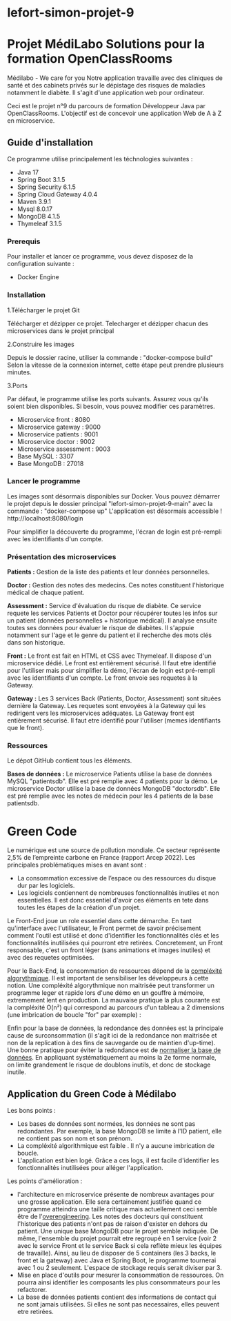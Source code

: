 # lefort-simon-projet-9
# Projet MédiLabo Solutions pour la formation OpenClassRooms
Médilabo - We care for you
Notre application travaille avec des cliniques de santé et des cabinets privés sur le dépistage des risques de maladies notamment le diabète.
Il s'agit d'une application web pour ordinateur.

Ceci est le projet n°9 du parcours de formation Développeur Java par OpenClassRooms. L'objectif est de concevoir une application Web de A à Z en microservice.

## Guide d'installation

Ce programme utilise principalement les téchnologies suivantes :
- Java 17
- Spring Boot 3.1.5
- Spring Security 6.1.5
- Spring Cloud Gateway 4.0.4
- Maven 3.9.1
- Mysql 8.0.17
- MongoDB 4.1.5
- Thymeleaf 3.1.5

### Prerequis

Pour installer et lancer ce programme, vous devez disposez de la configuration suivante :
- Docker Engine

### Installation

1.Télécharger le projet Git

Télécharger et dézipper ce projet.
Telecharger et dézipper chacun des microservices dans le projet principal


2.Construire les images

Depuis le dossier racine, utiliser la commande : "docker-compose build" 
Selon la vitesse de la connexion internet, cette étape peut prendre plusieurs minutes.

3.Ports

Par défaut, le programme utilise les ports suivants. Assurez vous qu'ils soient bien disponibles. Si besoin, vous pouvez modifier ces paramètres.
- Microservice front : 8080
- Microservice gateway : 9000
- Microservice patients : 9001
- Microservice doctor : 9002
- Microservice assessment : 9003
- Base MySQL : 3307
- Base MongoDB : 27018



### Lancer le programme

Les images sont désormais disponibles sur Docker. Vous pouvez démarrer le projet depuis le dossier principal "lefort-simon-projet-9-main" avec la commande : "docker-compose up"
L'application est désormais accessible ! http://localhost:8080/login

Pour simplifier la découverte du programme, l'écran de login est pré-rempli avec les identifiants d'un compte.


### Présentation des microservices

**Patients :**
Gestion de la liste des patients et leur données personnelles.

**Doctor :**
Gestion des notes des medecins. Ces notes constituent l'historique médical de chaque patient.

**Assessment :**
Service d'évaluation du risque de diabète. Ce service requete les services Patients et Doctor pour récupérer toutes les infos sur un patient (données personnelles + historique médical). Il analyse ensuite toutes ses données pour évaluer le risque de diabètes. Il s'appuie notamment sur l'age et le genre du patient et il recherche des mots clés dans son historique.

**Front :**
Le front est fait en HTML et CSS avec Thymeleaf. Il dispose d'un microservice dédié.
Le front est entièrement sécurisé. Il faut etre identifié pour l'utiliser mais pour simplifier la démo, l'écran de login est pré-rempli avec les identifiants d'un compte.
Le front envoie ses requetes à la Gateway.

**Gateway :**
Les 3 services Back (Patients, Doctor, Assessment) sont situées dernière la Gateway. Les requetes sont envoyées à la Gateway qui les redirigent vers les microservices adéquates.
La Gateway front est entièrement sécurisé. Il faut etre identifié pour l'utiliser (memes identifiants que le front).



### Ressources
Le dépot GitHub contient tous les éléments.

**Bases de données :**
Le microservice Patients utilise la base de données MySQL "patientsdb". Elle est pré remplie avec 4 patients pour la démo.
Le microservice Doctor utilise la base de données MongoDB "doctorsdb". Elle est pré remplie avec les notes de médecin pour les 4 patients de la base patientsdb.

# Green Code
Le numérique est une source de pollution mondiale. Ce secteur représente 2,5% de l’empreinte carbone en France (rapport Arcep 2022).
Les principales problématiques mises en avant sont :
 - La consommation excessive de l’espace ou des ressources du disque dur par les logiciels.
 - Les logiciels contiennent de nombreuses fonctionnalités inutiles et non essentielles.
Il est donc essentiel d'avoir ces éléments en tete dans toutes les étapes de la création d'un projet.

Le Front-End joue un role essentiel dans cette démarche. En tant qu'interface avec l'utilisateur, le Front permet de savoir précisement comment l'outil est utilisé et donc d'identifier les fonctionnalités clés et les fonctionnalités inutilisées qui pourront etre retirées.
Concretement, un Front responsable, c'est un front léger (sans animations et images inutiles) et avec des requetes optimisées.

Pour le Back-End, la consommation de ressources dépend de la [compléxité algorythmique](https://fr.wikipedia.org/wiki/Analyse_de_la_complexit%C3%A9_des_algorithmes#Complexit%C3%A9,_comparatif). Il est important de sensibiliser les développeurs à cette notion. Une compléxité algorythmique non maitrisée peut transformer un programme leger et rapide lors d'une démo en un gouffre à mémoire, extremement lent en production. La mauvaise pratique la plus courante est la compléxité O(n²) qui correspond au parcours d'un tableau a 2 dimensions (une imbrication de boucle "for" par exemple) :

Enfin pour la base de données, la redondance des données est la principale cause de surconsommation (il s'agit ici de la redondance non maitrisée et non de la replication à des fins de sauvegarde ou de maintien d'up-time). Une bonne pratique pour éviter la redondance est de [normaliser la base de données](https://fr.wikipedia.org/wiki/Forme_normale_(bases_de_donn%C3%A9es_relationnelles)).
En appliquant systématiquement au moins la 2e forme normale, on limite grandement le risque de doublons inutils, et donc de stockage inutile.

## Application du Green Code à Médilabo
Les bons points :
 - Les bases de données sont normées, les données ne sont pas redondantes. Par exemple, la base MongoDB se limite à l'ID patient, elle ne contient pas son nom et son prénom.
 - La compléxité algorithmique est faible . Il n'y a aucune imbrication de boucle.
 - L'application est bien logé. Grâce a ces logs, il est facile d'identifier les fonctionnalités inutilisées pour alléger l'application.

Les points d'amélioration :
 - l'architecture en microservice présente de nombreux avantages pour une grosse application. Elle sera certainement justifiée quand ce programme atteindra une taille critique mais actuellement ceci semble être de l'[overengineering](https://en.wikipedia.org/wiki/Overengineering). Les notes des docteurs qui constituent l'historique des patients n'ont pas de raison d'exister en dehors du patient. Une unique base MongoDB pour le projet semble indiquée. De même, l'ensemble du projet pourrait etre regroupé en 1 service (voir 2 avec le service Front et le service Back si cela reflète mieux les équipes de travaille). Ainsi, au lieu de disposer de 5 containers (les 3 backs, le front et la gateway) avec Java et Spring Boot, le programme tournerai avec 1 ou 2 seulement. L'espace de stockage requis serait diviser par 3.
 - Mise en place d'outils pour mesurer la consommation de ressources. On pourra ainsi identifier les composants les plus consommateurs pour les refactorer.
 - La base de données patients contient des informations de contact qui ne sont jamais utilisées. Si elles ne sont pas necessaires, elles peuvent etre retirées.
